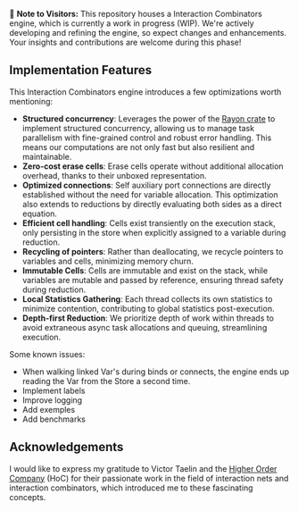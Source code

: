 🚧 **Note to Visitors:**
This repository houses a Interaction Combinators engine, which is currently a work in progress (WIP). We're actively developing and refining the engine, so expect changes and enhancements. Your insights and contributions are welcome during this phase!

## Implementation Features

This Interaction Combinators engine introduces a few optimizations worth mentioning:

- **Structured concurrency**: Leverages the power of the [Rayon crate](https://docs.rs/rayon/latest/rayon/) to implement structured concurrency, allowing us to manage task parallelism with fine-grained control and robust error handling. This means our computations are not only fast but also resilient and maintainable.
- **Zero-cost erase cells**: Erase cells operate without additional allocation overhead, thanks to their unboxed representation.
- **Optimized connections**: Self auxiliary port connections are directly established without the need for variable allocation. This optimization also extends to reductions by directly evaluating both sides as a direct equation.
- **Efficient cell handling**: Cells exist transiently on the execution stack, only persisting in the store when explicitly assigned to a variable during reduction.
- **Recycling of pointers**: Rather than deallocating, we recycle pointers to variables and cells, minimizing memory churn.
- **Immutable Cells**: Cells are immutable and exist on the stack, while variables are mutable and passed by reference, ensuring thread safety during reduction.
- **Local Statistics Gathering**: Each thread collects its own statistics to minimize contention, contributing to global statistics post-execution.
- **Depth-first Reduction**: We prioritize depth of work within threads to avoid extraneous async task allocations and queuing, streamlining execution.

Some known issues:
- When walking linked Var's during binds or connects, the engine ends up reading the Var from the Store a second time.
- Implement labels
- Improve logging
- Add exemples
- Add benchmarks

## Acknowledgements
I would like to express my gratitude to Victor Taelin and the [Higher Order Company](https://github.com/HigherOrderCO) (HoC) for their passionate work in the field of interaction nets and interaction combinators, which introduced me to these fascinating concepts.
